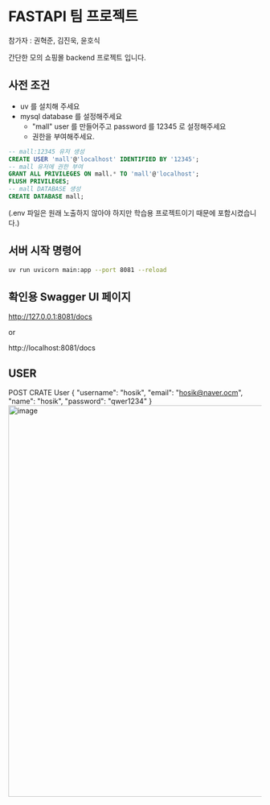 # FASTAPI 팀 프로젝트

참가자 : 권혁준, 김진욱, 윤호식

간단한 모의 쇼핑몰 backend 프로젝트 입니다.

## 사전 조건

- uv 를 설치해 주세요
- mysql database 를 설정해주세요
  - "mall" user 를 만들어주고 password 를 12345 로 설정해주세요
  - 권한을 부여해주세요.

```sql
-- mall:12345 유저 생성
CREATE USER 'mall'@'localhost' IDENTIFIED BY '12345';
-- mall 유저에 권한 부여
GRANT ALL PRIVILEGES ON mall.* TO 'mall'@'localhost';
FLUSH PRIVILEGES;
-- mall DATABASE 생성
CREATE DATABASE mall;
```

(.env 파일은 원래 노출하지 않아야 하지만 학습용 프로젝트이기 때문에 포함시켰습니다.)

## 서버 시작 명령어

```bash
uv run uvicorn main:app --port 8081 --reload
```

## 확인용 Swagger UI 페이지

http://127.0.0.1:8081/docs

or

http://localhost:8081/docs

## USER
POST CRATE User
{
  "username": "hosik",
  "email": "hosik@naver.ocm",
  "name": "hosik",
  "password": "qwer1234"
}
<img width="894" height="778" alt="image" src="https://github.com/user-attachments/assets/7b98e1fe-fcc7-4df2-b404-cfe8b1b7992b" />



